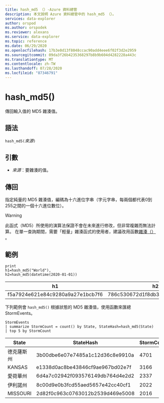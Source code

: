 ```yaml
---
title: hash_md5 （）-Azure 資料總管
description: 本文說明 Azure 資料總管中的 hash_md5 （）。
services: data-explorer
author: orspod
ms.author: orspodek
ms.reviewer: alexans
ms.service: data-explorer
ms.topic: reference
ms.date: 06/29/2020
ms.openlocfilehash: 17b3e0d13f8048ccac90add4eee6f02f3d2e2959
ms.sourcegitcommit: 09da3f26b4235368297b8b9b604d4282228a443c
ms.translationtype: MT
ms.contentlocale: zh-TW
ms.lasthandoff: 07/28/2020
ms.locfileid: "87346791"
---
```

# <a name="hash_md5"></a>hash_md5()

傳回輸入值的 MD5 雜湊值。

## <a name="syntax"></a>語法

`hash_md5(`*來源*`)`

## <a name="arguments"></a>引數

* *來源*：要雜湊的值。

## <a name="returns"></a>傳回

指定純量的 MD5 雜湊值，編碼為十六進位字串（字元字串，每兩個都代表0到255之間的一個十六進位數位）。

> [!WARNING]
> 此函式（MD5）所使用的演算法保證不會在未來進行修改，但非常複雜而無法計算。 在單一查詢期間，需要「輕量」雜湊函式的使用者，建議改用函數[雜湊（）](./hashfunction.md) 。

## <a name="examples"></a>範例

<!-- csl: https://help.kusto.windows.net/Samples -->
```kusto
print 
h1=hash_md5("World"),
h2=hash_md5(datetime(2020-01-01))
```

|h1|h2|
|---|---|
|f5a7924e621e84c9280a9a27e1bcb7f6|786c530672d1f8db31fee25ea8a9390b|


下列範例會 `hash_md5()` 根據狀態的 MD5 雜湊值，使用函數來匯總 StormEvents。 

<!-- csl: https://help.kusto.windows.net/Samples -->
```kusto
StormEvents
| summarize StormCount = count() by State, StateHash=hash_md5(State)
| top 5 by StormCount
```

|State|StateHash|StormCount|
|---|---|---|
|德克薩斯州|3b00dbe6e07e7485a1c12d36c8e9910a|4701|
|KANSAS|e1338d0ac8be43846cf9ae967bd02e7f|3166|
|愛荷華州|6d4a7c02942f093576149db764d4e2d2|2337|
|伊利諾州|8c00d9e0b3fcd55aed5657e42cc40cf1|2022|
|MISSOURI|2d82f0c963c0763012b2539d469e5008|2016|
